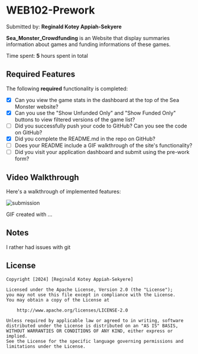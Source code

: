 # WEB102-Prework

Submitted by: **Reginald Kotey Appiah-Sekyere**

**Sea_Monster_Crowdfunding** is an Website that display summaries information about games and funding informations of these games. 

Time spent: **5** hours spent in total

## Required Features

The following **required** functionality is completed:

* [x] Can you view the game stats in the dashboard at the top of the Sea Monster website?
* [x] Can you use the "Show Unfunded Only" and "Show Funded Only" buttons to view filtered versions of the game list?
* [ ] Did you successfully push your code to GitHub? Can you see the code on GitHub?
* [x] Did you complete the README.md in the repo on GitHub?
* [ ] Does your README include a GIF walkthrough of the site's functionality?
* [ ] Did you visit your application dashboard and submit using the pre-work form?

## Video Walkthrough

Here's a walkthrough of implemented features:

![submission](https://github.com/user-attachments/assets/d0837cae-62a8-43c7-8036-32a41506f907)


<!-- Replace this with whatever GIF tool you used! -->
GIF created with ...  
<!-- Recommended tools:
[LiceCap ](https://www.screentogif.com/) for Windows -->

## Notes

I rather had issues with git 

## License

    Copyright [2024] [Reginald Kotey Appiah-Sekyere]

    Licensed under the Apache License, Version 2.0 (the "License");
    you may not use this file except in compliance with the License.
    You may obtain a copy of the License at

        http://www.apache.org/licenses/LICENSE-2.0

    Unless required by applicable law or agreed to in writing, software
    distributed under the License is distributed on an "AS IS" BASIS,
    WITHOUT WARRANTIES OR CONDITIONS OF ANY KIND, either express or implied.
    See the License for the specific language governing permissions and
    limitations under the License.
